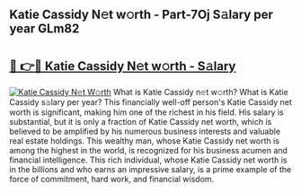 ## Katie Cassidy N𝚎t w𝚘rth - Part-7Oj S𝚊lary per year GLm82

# <h2><a href="http://gc2lkqz.nevu.top/?p=Katie+Cassidy">🔗 👉🔴 Katie Cassidy N𝚎t w𝚘rth - S𝚊lary</a></h2>

[![Katie Cassidy N𝚎t W𝚘rth](https://i.imgur.com/Oavwk0R.jpeg)](http://gc2lkqz.nevu.top/?p=Katie+Cassidy)
What is Katie Cassidy n𝚎t w𝚘rth? What is Katie Cassidy s𝚊lary per year?
This financially well-off person's Katie Cassidy net worth is significant, making him one of the richest in his field. His salary is substantial, but it is only a fraction of Katie Cassidy net worth, which is believed to be amplified by his numerous business interests and valuable real estate holdings. This wealthy man, whose Katie Cassidy net worth is among the highest in the world, is recognized for his business acumen and financial intelligence. This rich individual, whose Katie Cassidy net worth is in the billions and who earns an impressive salary, is a prime example of the force of commitment, hard work, and financial wisdom.
